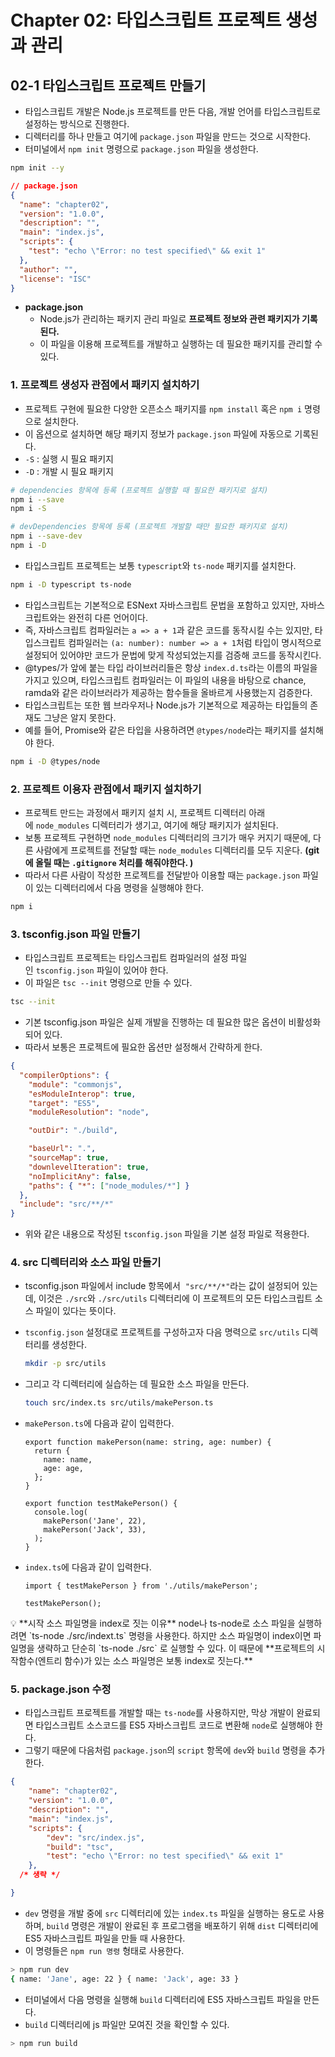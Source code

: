 # Chapter 02: 타입스크립트 프로젝트 생성과 관리
## 02-1 타입스크립트 프로젝트 만들기

- 타입스크립트 개발은 Node.js 프로젝트를 만든 다음, 개발 언어를 타입스크립트로 설정하는 방식으로 진행한다.
- 디렉터리를 하나 만들고 여기에 `package.json` 파일을 만드는 것으로 시작한다.
- 터미널에서 `npm init` 명령으로 `package.json` 파일을 생성한다.

```bash
npm init --y
```

```json
// package.json
{
  "name": "chapter02",
  "version": "1.0.0",
  "description": "",
  "main": "index.js",
  "scripts": {
    "test": "echo \"Error: no test specified\" && exit 1"
  },
  "author": "",
  "license": "ISC"
}
```

- **package.json**
    - Node.js가 관리하는 패키지 관리 파일로 **프로젝트 정보와 관련 패키지가 기록된다.**
    - 이 파일을 이용해 프로젝트를 개발하고 실행하는 데 필요한 패키지를 관리할 수 있다.
    

### 1. 프로젝트 생성자 관점에서 패키지 설치하기

- 프로젝트 구현에 필요한 다양한 오픈소스 패키지를 `npm install` 혹은 `npm i` 명령으로 설치한다.
- 이 옵션으로 설치하면 해당 패키지 정보가 `package.json` 파일에 자동으로 기록된다.
- `-S` : 실행 시 필요 패키지
- `-D` : 개발 시 필요 패키지

```bash
# dependencies 항목에 등록 (프로젝트 실행할 때 필요한 패키지로 설치)
npm i --save
npm i -S

# devDependencies 항목에 등록 (프로젝트 개발할 때만 필요한 패키지로 설치)
npm i --save-dev
npm i -D
```

- 타입스크립트 프로젝트는 보통 `typescript`와 `ts-node` 패키지를 설치한다.

```bash
npm i -D typescript ts-node
```

- 타입스크립트는 기본적으로 ESNext 자바스크립트 문법을 포함하고 있지만, 자바스크립트와는 완전히 다른 언어이다.
- 즉, 자바스크립트 컴파일러는 `a => a + 1`과 같은 코드를 동작시킬 수는 있지만, 타입스크립트 컴파일러는 `(a: number): number => a + 1`처럼 타입이 명시적으로 설정되어 있어야만 코드가 문법에 맞게 작성되었는지를 검증해 코드를 동작시킨다.
- @types/가 앞에 붙는 타입 라이브러리들은 항상 `index.d.ts`라는 이름의 파일을 가지고 있으며, 타입스크립트 컴파일러는 이 파일의 내용을 바탕으로 chance, ramda와 같은 라이브러라가 제공하는 함수들을 올바르게 사용했는지 검증한다.
- 타입스크립트는 또한 웹 브라우저나 Node.js가 기본적으로 제공하는 타입들의 존재도 그냥은 알지 못한다.
- 예를 들어, Promise와 같은 타입을 사용하려면 `@types/node`라는 패키지를 설치해야 한다.

```bash
npm i -D @types/node
```

### 2. 프로젝트 이용자 관점에서 패키지 설치하기

- 프로젝트 만드는 과정에서 패키지 설치 시, 프로젝트 디렉터리 아래에 `node_modules` 디렉터리가 생기고, 여기에 해당 패키지가 설치된다.
- 보통 프로젝트 구현하면 `node_modules` 디렉터리의 크기가 매우 커지기 때문에, 다른 사람에게 프로젝트를 전달할 때는 `node_modules` 디렉터리를 모두 지운다. **(git에 올릴 때는 `.gitignore` 처리를 해줘야한다. )**
- 따라서 다른 사람이 작성한 프로젝트를 전달받아 이용할 때는 `package.json` 파일이 있는 디렉터리에서 다음 명령을 실행해야 한다.

```bash
npm i
```

### 3. tsconfig.json 파일 만들기

- 타입스크립트 프로젝트는 타입스크립트 컴파일러의 설정 파일인 `tsconfig.json` 파일이 있어야 한다.
- 이 파일은 `tsc --init` 명령으로 만들 수 있다.

```bash
tsc --init
```

- 기본 tsconfig.json 파일은 실제 개발을 진행하는 데 필요한 많은 옵션이 비활성화되어 있다.
- 따라서 보통은 프로젝트에 필요한 옵션만 설정해서 간략하게 한다.

```json
{
  "compilerOptions": {
    "module": "commonjs",
    "esModuleInterop": true,
    "target": "ES5",
    "moduleResolution": "node",

    "outDir": "./build",

    "baseUrl": ".",
    "sourceMap": true,
    "downlevelIteration": true,
    "noImplicitAny": false,
    "paths": { "*": ["node_modules/*"] }
  },
  "include": "src/**/*"
}
```

- 위와 같은 내용으로 작성된 `tsconfig.json` 파일을 기본 설정 파일로 적용한다.

### 4. src 디렉터리와 소스 파일 만들기

- tsconfig.json 파일에서 include 항목에서  `"src/**/*"`라는 값이 설정되어 있는데, 이것은 `./src`와 `./src/utils` 디렉터리에 이 프로젝트의 모든 타입스크립트 소스 파일이 있다는 뜻이다.
- `tsconfig.json` 설정대로 프로젝트를 구성하고자 다음 명력으로 `src/utils` 디렉터리를 생성한다.
    
    ```bash
    mkdir -p src/utils
    ```
    
- 그리고 각 디렉터리에 실습하는 데 필요한 소스 파일을 만든다.
    
    ```bash
    touch src/index.ts src/utils/makePerson.ts
    ```
    
- `makePerson.ts`에 다음과 같이 입력한다.
    
    ```tsx
    export function makePerson(name: string, age: number) {
      return {
        name: name,
        age: age,
      };
    }
    
    export function testMakePerson() {
      console.log(
        makePerson('Jane', 22),
        makePerson('Jack', 33),
      );
    }
    ```
    
- `index.ts`에 다음과 같이 입력한다.
    
    ```tsx
    import { testMakePerson } from './utils/makePerson';
    
    testMakePerson();
    ```
    

<aside>
💡 **시작 소스 파일명을 index로 짓는 이유**
node나 ts-node로 소스 파일을 실행하려면 `ts-node ./src/indext.ts` 명령을 사용한다. 하지만 소스 파일명이 index이면 파일명을 생략하고 단순히 `ts-node ./src` 로 실행할 수 있다. 이 때문에 **프로젝트의 시작함수(엔트리 함수)가 있는 소스 파일명은 보통 index로 짓는다.**

</aside>

### 5. package.json 수정

- 타입스크립트 프로젝트를 개발할 때는 `ts-node`를 사용하지만, 막상 개발이 완료되면 타입스크립트 소스코드를 ES5 자바스크립트 코드로 변환해 `node`로 실행해야 한다.
- 그렇기 때문에 다음처럼 `package.json`의 `script` 항목에 `dev`와 `build` 명령을 추가한다.

```json
{
    "name": "chapter02",
    "version": "1.0.0",
    "description": "",
    "main": "index.js",
    "scripts": {
        "dev": "src/index.js",
        "build": "tsc",
        "test": "echo \"Error: no test specified\" && exit 1"
    },
  /* 생략 */

}
```

- `dev` 명령을 개발 중에 `src` 디렉터리에 있는 `index.ts` 파일을 실행하는 용도로 사용하며, `build` 명령은 개발이 완료된 후 프로그램을 배포하기 위해 `dist` 디렉터리에 ES5 자바스크립트 파일을 만들 때 사용한다.
- 이 명령들은 `npm run 명령` 형태로 사용한다.

```bash
> npm run dev
{ name: 'Jane', age: 22 } { name: 'Jack', age: 33 }
```

- 터미널에서 다음 명령을 실행해 `build` 디렉터리에 ES5 자바스크립트 파일을 만든다.
- `build` 디렉터리에 js 파일만 모여진 것을 확인할 수 있다.

```bash
> npm run build
```